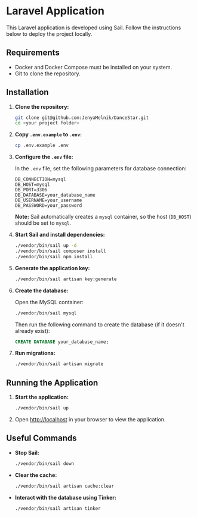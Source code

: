 # Laravel Application

This Laravel application is developed using Sail. Follow the instructions below to deploy the project locally.

## Requirements

- Docker and Docker Compose must be installed on your system.
- Git to clone the repository.

## Installation

1. **Clone the repository:**

    ```bash
    git clone git@github.com:JenyaMelnik/DanceStar.git
    cd <your project folder>
    ```

2. **Copy `.env.example` to `.env`:**

    ```bash
    cp .env.example .env
    ```

3. **Configure the `.env` file:**

    In the `.env` file, set the following parameters for database connection:

    ```env
    DB_CONNECTION=mysql
    DB_HOST=mysql
    DB_PORT=3306
    DB_DATABASE=your_database_name
    DB_USERNAME=your_username
    DB_PASSWORD=your_password
    ```

    **Note:** Sail automatically creates a `mysql` container, so the host (`DB_HOST`) should be set to `mysql`.

4. **Start Sail and install dependencies:**

    ```bash
    ./vendor/bin/sail up -d
    ./vendor/bin/sail composer install
    ./vendor/bin/sail npm install
    ```

5. **Generate the application key:**

    ```bash
    ./vendor/bin/sail artisan key:generate
    ```

6. **Create the database:**

    Open the MySQL container:

    ```bash
    ./vendor/bin/sail mysql
    ```

    Then run the following command to create the database (if it doesn't already exist):

    ```sql
    CREATE DATABASE your_database_name;
    ```

7. **Run migrations:**

    ```bash
    ./vendor/bin/sail artisan migrate
    ```

## Running the Application

1. **Start the application:**

    ```bash
    ./vendor/bin/sail up
    ```

2. Open [http://localhost](http://localhost) in your browser to view the application.

## Useful Commands

- **Stop Sail:**

    ```bash
    ./vendor/bin/sail down
    ```

- **Clear the cache:**

    ```bash
    ./vendor/bin/sail artisan cache:clear
    ```

- **Interact with the database using Tinker:**

    ```bash
    ./vendor/bin/sail artisan tinker
    ```